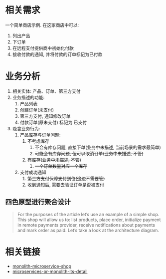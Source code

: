 # 相关需求
一个简单商店示例. 在这家商店中可以:
1. 列出产品
2. 下订单
3. 在远程支付提供商中初始化付款
4. 接收付款的通知, 并将付款的订单标记为已付款

# 业务分析
1. 相关实体: 产品、订单、第三方支付
1. 业务描述的功能:
    1. 产品列表
    1. 创建订单(未支付)
    1. 第三方支付, 通知修改订单
    1. 付款订单(原未支付) 标记为 已支付
1. 隐含业务行为:
    1. 产品库存与订单问题:
        1. 不考虑库存
            1. 不会有库存问题, 直接下单(业务中未描述, 当前场景的需求最简单)
            1. ~~可能会有库存问题, 但可以取消订单(业务中未描述, 不管)~~
        1. ~~有库存(业务中未描述, 不管)~~
            1. ~~一个订单数量对应一个库存~~
    1. 支付成功通知
        1. ~~第三方支付保障支付到位(这边不需要管)~~
        1. 收到通知后, 需要去验证订单是否被支付

## 四色原型进行聚合设计

> For the purposes of the article let’s use an example of a simple shop. This shop will allow us to: list products, place order, initialize payment in remote payments provider, receive notifications about payments and mark order as paid. Let’s take a look at the architecture diagram.
# 相关链接
- [monolith-microservice-shop](https://github.com/ThreeDotsLabs/monolith-microservice-shop)
- [microservices-or-monolith-its-detail](https://threedots.tech/post/microservices-or-monolith-its-detail/)